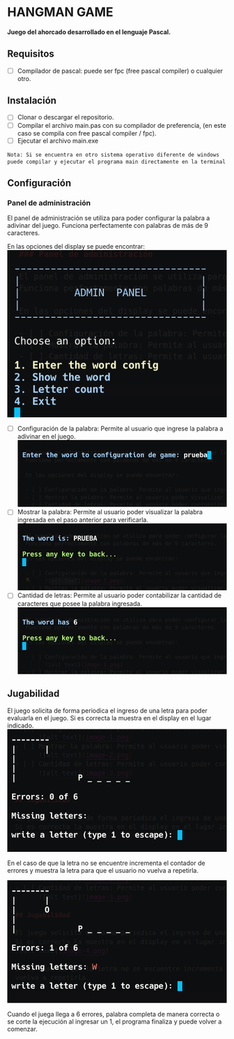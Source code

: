 # HANGMAN GAME

#### Juego del ahorcado desarrollado en el lenguaje Pascal.

## Requisitos

- [ ] Compilador de pascal: puede ser fpc (free pascal compiler) o cualquier otro.

## Instalación

- [ ] Clonar o descargar el repositorio.
- [ ] Compilar el archivo main.pas con su compilador de preferencia, (en este caso se compila con free pascal compiler / fpc).
- [ ] Ejecutar el archivo main.exe

```env
Nota: Si se encuentra en otro sistema operativo diferente de windows puede compilar y ejecutar el programa main directamente en la terminal
```

## Configuración

### Panel de administración

El panel de administración se utiliza para poder configurar la palabra a adivinar del juego.
Funciona perfectamente con palabras de más de 9 caracteres.

En las opciones del display se puede encontrar:
![alt text](./images/image.png)

- [ ] Configuración de la palabra: Permite al usuario que ingrese la palabra a adivinar en el juego.
      ![alt text](./images/image-1.png)
- [ ] Mostrar la palabra: Permite al usuario poder visualizar la palabra ingresada en el paso anterior para verificarla.
      ![alt text](./images/image-2.png)
- [ ] Cantidad de letras: Permite al usuario poder contabilizar la cantidad de caracteres que posee la palabra ingresada.
      ![alt text](./images/image-3.png)

## Jugabilidad

El juego solicita de forma periodica el ingreso de una letra para poder evaluarla en el juego.
Si es correcta la muestra en el display en el lugar indicado.
![alt text](./images/image-4.png)

En el caso de que la letra no se encuentre incrementa el contador de errores y muestra la letra para que el usuario no vuelva a repetirla.

![alt text](./images/image-5.png)

Cuando el juega llega a 6 errores, palabra completa de manera correcta o se corte la ejecución al ingresar un 1, el programa finaliza y puede volver a comenzar.
